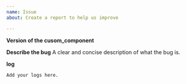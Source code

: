 ```yaml
---
name: Issue
about: Create a report to help us improve

---
```


**Version of the cusom_component**
<!-- If you are not using the nevest version, download and try that before opening a issue-->

**Describe the bug**
A clear and concise description of what the bug is.

**log**
<!-- issues without degbug logging will be closed-->
```
Add your logs here.
```